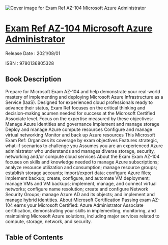 ![Cover image for Exam Ref AZ-104 Microsoft Azure Administrator](https://imgdetail.ebookreading.net/cover/cover/202109/EB9780136805328.jpg)

[Exam Ref AZ-104 Microsoft Azure Administrator](https://ebookreading.net/view/book/Exam+Ref+AZ-104+Microsoft+Azure+Administrator-EB9780136805328_1.html "Exam Ref AZ-104 Microsoft Azure Administrator")
====================================================================================================================

Release Date : 2021/08/01

ISBN : 9780136805328

Book Description
-----------------

Prepare for Microsoft Exam AZ-104 and help demonstrate your real-world mastery of implementing and deploying Microsoft Azure Infrastructure as a Service (IaaS). Designed for experienced cloud professionals ready to advance their status, Exam Ref focuses on the critical thinking and decision-making acumen needed for success at the Microsoft Certified Associate level. Focus on the expertise measured by these objectives:
Manage Azure identities and governance
Implement and manage storage
Deploy and manage Azure compute resources
Configure and manage virtual networking
Monitor and back up Azure resources
This Microsoft Exam Ref:
Organizes its coverage by exam objectives
Features strategic, what-if scenarios to challenge you
Assumes you are an experienced Azure administrator who understands and manages diverse storage, security, networking and/or compute cloud services
About the Exam
Exam AZ-104 focuses on skills and knowledge needed to manage Azure subscriptions; analyze resource utilization and consumption; manage resource groups; establish storage accounts; import/export data; configure Azure files; implement backup; create, configure, and automate VM deployment; manage VMs and VM backups; implement, manage, and connect virtual networks; configure name resolution; create and configure Network Security Groups; manage Azure AD and its objects; and implement and manage hybrid identities.
About Microsoft Certification
Passing exam AZ-104 earns your Microsoft Certified: Azure Administrator Associate certification, demonstrating your skills in implementing, monitoring, and maintaining Microsoft Azure solutions, including major services related to compute, storage, network, and security.


Table of Contents
-----------------

